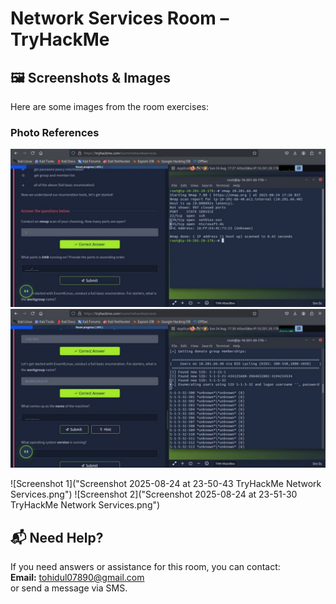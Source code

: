 # Network Services Room – TryHackMe

## 🖼 Screenshots & Images

Here are some images from the room exercises:

### Photo References
![Photo 1](photo_6152419624092812141_y.jpg)  
![Photo 2](photo_6152419624092812142_y.jpg)  

![Screenshot 1]("Screenshot 2025-08-24 at 23-50-43 TryHackMe Network Services.png")
![Screenshot 2]("Screenshot 2025-08-24 at 23-51-30 TryHackMe Network Services.png")


## 📬 Need Help?

If you need answers or assistance for this room, you can contact:  
**Email:** [tohidul07890@gmail.com](mailto:tohidul07890@gmail.com)  
or send a message via SMS.
